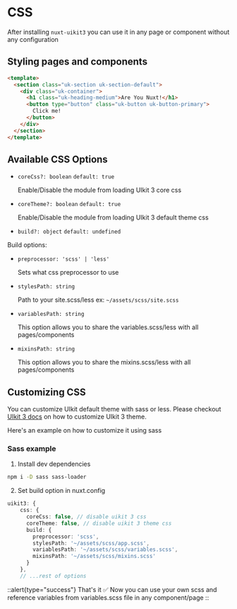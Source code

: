# CSS

After installing `nuxt-uikit3` you can use it in any page or component without any configuration

## Styling pages and components

```html [page/component]
<template>
  <section class="uk-section uk-section-default">
    <div class="uk-container">
      <h1 class="uk-heading-medium">Are You Nuxt!</h1>
      <button type="button" class="uk-button uk-button-primary">
        Click me!
      </button>
    </div>
  </section>
</template>
```

## Available CSS Options

- `coreCss?: boolean` `default: true`

  Enable/Disable the module from loading UIkit 3 core css

- `coreTheme?: boolean` `default: true`

  Enable/Disable the module from loading UIkit 3 default theme css

- `build?: object` `default: undefined`

Build options:

- `preprocessor: 'scss' | 'less'`

  Sets what css preprocessor to use

- `stylesPath: string`

  Path to your site.scss/less ex: `~/assets/scss/site.scss`

- `variablesPath: string`

  This option allows you to share the variables.scss/less with all pages/components

- `mixinsPath: string`

  This option allows you to share the mixins.scss/less with all pages/components

## Customizing CSS

You can customize UIkit default theme with sass or less. Please checkout [UIkit 3 docs](https://getuikit.com/docs/sass) on how to customize UIkit 3 theme.

Here's an example on how to customize it using sass

### Sass example

1. Install dev dependencies

```bash [terminal]
npm i -D sass sass-loader
```

2. Set build option in nuxt.config

```ts [nuxt.config.ts]
uikit3: {
    css: {
      coreCss: false, // disable uikit 3 css
      coreTheme: false, // disable uikit 3 theme css
      build: {
        preprocessor: 'scss',
        stylesPath: '~/assets/scss/app.scss',
        variablesPath: '~/assets/scss/variables.scss',
        mixinsPath: '~/assets/scss/mixins.scss'
      }
    },
    // ...rest of options
```

::alert{type="success"}
That's it ✅ Now you can use your own scss and reference variables from variables.scss file in any component/page
::
